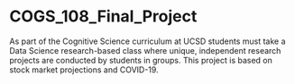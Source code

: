# COGS_108_Final_Project
As part of the Cognitive Science curriculum at UCSD students must take a Data Science research-based class where unique, independent research projects are conducted by students in groups. This project is based on stock market projections and COVID-19.

